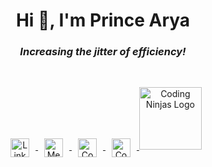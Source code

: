 <h1 align="center">Hi 👋, I'm Prince Arya</h1>
<h3 align="center"><i>Increasing the jitter of efficiency!</i></h3>

<br>

<p align="center">
  <a href="https://www.linkedin.com/in/prince-arya-916545258?utm_source=share&utm_campaign=share_via&utm_content=profile&utm_medium=android_app" target="_blank">
    <img align="center" src="https://cdn.jsdelivr.net/npm/simple-icons@3.0.1/icons/linkedin.svg" alt="LinkedIn" height="30" width="30" style="margin: 0 10px;" />
  </a>
  <a href="https://medium.com/@yashtailor2000" target="_blank">
    <img align="center" src="https://cdn.jsdelivr.net/npm/simple-icons@3.0.1/icons/medium.svg" alt="Medium" height="30" width="30" style="margin: 0 10px;" />
  </a>
  <a href="https://www.codechef.com/codemafia111" target="_blank">
    <img align="center" src="https://cdn.jsdelivr.net/npm/simple-icons@3.1.0/icons/codechef.svg" alt="CodeChef" height="30" width="30" style="margin: 0 10px;" />
  </a>
  <a href="https://www.codeforces.com/yash_tailor" target="_blank">
    <img align="center" src="https://cdn.jsdelivr.net/npm/simple-icons@3.0.1/icons/codeforces.svg" alt="Codeforces" height="30" width="30" style="margin: 0 10px;" />
  </a>
  <a href="https://www.codingninjas.com/" target="_blank">
   <img src="https://www.codingninjas.com/assets-landing/images/CNLOGO.svg" alt="Coding Ninjas Logo" width="100" />

  </a>
</p>

